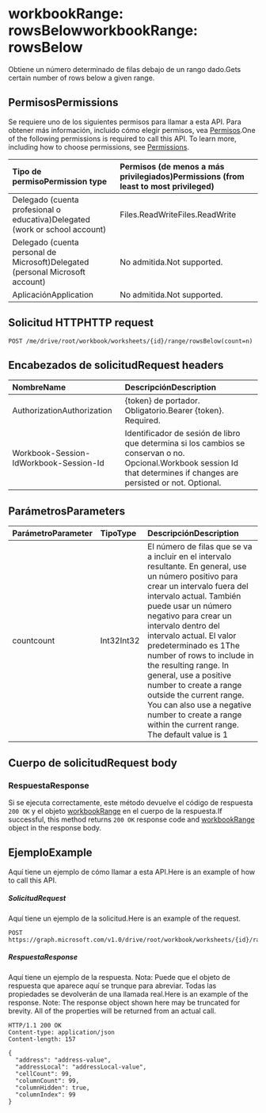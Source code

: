 # <a name="workbookrange-rowsbelow"></a><span data-ttu-id="07dc7-101">workbookRange: rowsBelow</span><span class="sxs-lookup"><span data-stu-id="07dc7-101">workbookRange: rowsBelow</span></span>

<span data-ttu-id="07dc7-102">Obtiene un número determinado de filas debajo de un rango dado.</span><span class="sxs-lookup"><span data-stu-id="07dc7-102">Gets certain number of rows below a given range.</span></span>

## <a name="permissions"></a><span data-ttu-id="07dc7-103">Permisos</span><span class="sxs-lookup"><span data-stu-id="07dc7-103">Permissions</span></span>
<span data-ttu-id="07dc7-p101">Se requiere uno de los siguientes permisos para llamar a esta API. Para obtener más información, incluido cómo elegir permisos, vea [Permisos](../../../concepts/permissions_reference.md).</span><span class="sxs-lookup"><span data-stu-id="07dc7-p101">One of the following permissions is required to call this API. To learn more, including how to choose permissions, see [Permissions](../../../concepts/permissions_reference.md).</span></span>

|<span data-ttu-id="07dc7-106">Tipo de permiso</span><span class="sxs-lookup"><span data-stu-id="07dc7-106">Permission type</span></span>      | <span data-ttu-id="07dc7-107">Permisos (de menos a más privilegiados)</span><span class="sxs-lookup"><span data-stu-id="07dc7-107">Permissions (from least to most privileged)</span></span>              |
|:--------------------|:---------------------------------------------------------|
|<span data-ttu-id="07dc7-108">Delegado (cuenta profesional o educativa)</span><span class="sxs-lookup"><span data-stu-id="07dc7-108">Delegated (work or school account)</span></span> | <span data-ttu-id="07dc7-109">Files.ReadWrite</span><span class="sxs-lookup"><span data-stu-id="07dc7-109">Files.ReadWrite</span></span>    |
|<span data-ttu-id="07dc7-110">Delegado (cuenta personal de Microsoft)</span><span class="sxs-lookup"><span data-stu-id="07dc7-110">Delegated (personal Microsoft account)</span></span> | <span data-ttu-id="07dc7-111">No admitida.</span><span class="sxs-lookup"><span data-stu-id="07dc7-111">Not supported.</span></span>    |
|<span data-ttu-id="07dc7-112">Aplicación</span><span class="sxs-lookup"><span data-stu-id="07dc7-112">Application</span></span> | <span data-ttu-id="07dc7-113">No admitida.</span><span class="sxs-lookup"><span data-stu-id="07dc7-113">Not supported.</span></span> |

## <a name="http-request"></a><span data-ttu-id="07dc7-114">Solicitud HTTP</span><span class="sxs-lookup"><span data-stu-id="07dc7-114">HTTP request</span></span>
<!-- { "blockType": "ignored" } -->
```http
POST /me/drive/root/workbook/worksheets/{id}/range/rowsBelow(count=n)

```
## <a name="request-headers"></a><span data-ttu-id="07dc7-115">Encabezados de solicitud</span><span class="sxs-lookup"><span data-stu-id="07dc7-115">Request headers</span></span>
| <span data-ttu-id="07dc7-116">Nombre</span><span class="sxs-lookup"><span data-stu-id="07dc7-116">Name</span></span>       | <span data-ttu-id="07dc7-117">Descripción</span><span class="sxs-lookup"><span data-stu-id="07dc7-117">Description</span></span>|
|:---------------|:----------|
| <span data-ttu-id="07dc7-118">Authorization</span><span class="sxs-lookup"><span data-stu-id="07dc7-118">Authorization</span></span>  | <span data-ttu-id="07dc7-p102">{token} de portador. Obligatorio.</span><span class="sxs-lookup"><span data-stu-id="07dc7-p102">Bearer {token}. Required.</span></span> |
| <span data-ttu-id="07dc7-121">Workbook-Session-Id</span><span class="sxs-lookup"><span data-stu-id="07dc7-121">Workbook-Session-Id</span></span>  | <span data-ttu-id="07dc7-p103">Identificador de sesión de libro que determina si los cambios se conservan o no. Opcional.</span><span class="sxs-lookup"><span data-stu-id="07dc7-p103">Workbook session Id that determines if changes are persisted or not. Optional.</span></span>|

## <a name="parameters"></a><span data-ttu-id="07dc7-124">Parámetros</span><span class="sxs-lookup"><span data-stu-id="07dc7-124">Parameters</span></span>

| <span data-ttu-id="07dc7-125">Parámetro</span><span class="sxs-lookup"><span data-stu-id="07dc7-125">Parameter</span></span>    | <span data-ttu-id="07dc7-126">Tipo</span><span class="sxs-lookup"><span data-stu-id="07dc7-126">Type</span></span>   |<span data-ttu-id="07dc7-127">Descripción</span><span class="sxs-lookup"><span data-stu-id="07dc7-127">Description</span></span>|
|:---------------|:--------|:----------|
|<span data-ttu-id="07dc7-128">count</span><span class="sxs-lookup"><span data-stu-id="07dc7-128">count</span></span>|<span data-ttu-id="07dc7-129">Int32</span><span class="sxs-lookup"><span data-stu-id="07dc7-129">Int32</span></span>|<span data-ttu-id="07dc7-p104">El número de filas que se va a incluir en el intervalo resultante. En general, use un número positivo para crear un intervalo fuera del intervalo actual. También puede usar un número negativo para crear un intervalo dentro del intervalo actual. El valor predeterminado es 1</span><span class="sxs-lookup"><span data-stu-id="07dc7-p104">The number of rows to include in the resulting range. In general, use a positive number to create a range outside the current range. You can also use a negative number to create a range within the current range. The default value is 1</span></span>|

## <a name="request-body"></a><span data-ttu-id="07dc7-134">Cuerpo de solicitud</span><span class="sxs-lookup"><span data-stu-id="07dc7-134">Request body</span></span>

### <a name="response"></a><span data-ttu-id="07dc7-135">Respuesta</span><span class="sxs-lookup"><span data-stu-id="07dc7-135">Response</span></span>
<span data-ttu-id="07dc7-136">Si se ejecuta correctamente, este método devuelve el código de respuesta `200 OK` y el objeto [workbookRange](../resources/range.md) en el cuerpo de la respuesta.</span><span class="sxs-lookup"><span data-stu-id="07dc7-136">If successful, this method returns `200 OK` response code and [workbookRange](../resources/range.md) object in the response body.</span></span>

## <a name="example"></a><span data-ttu-id="07dc7-137">Ejemplo</span><span class="sxs-lookup"><span data-stu-id="07dc7-137">Example</span></span>
<span data-ttu-id="07dc7-138">Aquí tiene un ejemplo de cómo llamar a esta API.</span><span class="sxs-lookup"><span data-stu-id="07dc7-138">Here is an example of how to call this API.</span></span>
##### <a name="request"></a><span data-ttu-id="07dc7-139">Solicitud</span><span class="sxs-lookup"><span data-stu-id="07dc7-139">Request</span></span>
<span data-ttu-id="07dc7-140">Aquí tiene un ejemplo de la solicitud.</span><span class="sxs-lookup"><span data-stu-id="07dc7-140">Here is an example of the request.</span></span>
<!-- {
  "blockType": "request",
  "name": "workbookrange_rowsBelow"
}-->
```http
POST https://graph.microsoft.com/v1.0/drive/root/workbook/worksheets/{id}/range/rowsBelow(count=2)
```

##### <a name="response"></a><span data-ttu-id="07dc7-141">Respuesta</span><span class="sxs-lookup"><span data-stu-id="07dc7-141">Response</span></span>
<span data-ttu-id="07dc7-p105">Aquí tiene un ejemplo de la respuesta. Nota: Puede que el objeto de respuesta que aparece aquí se trunque para abreviar. Todas las propiedades se devolverán de una llamada real.</span><span class="sxs-lookup"><span data-stu-id="07dc7-p105">Here is an example of the response. Note: The response object shown here may be truncated for brevity. All of the properties will be returned from an actual call.</span></span>
<!-- {
  "blockType": "response",
  "truncated": true,
  "@odata.type": "microsoft.graph.range"
} -->
```http
HTTP/1.1 200 OK
Content-type: application/json
Content-length: 157

{
  "address": "address-value",
  "addressLocal": "addressLocal-value",
  "cellCount": 99,
  "columnCount": 99,
  "columnHidden": true,
  "columnIndex": 99
}
```